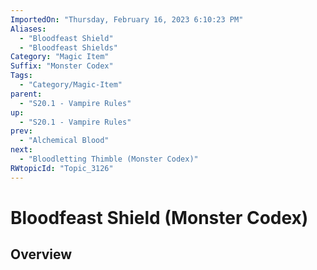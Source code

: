 ```yaml
---
ImportedOn: "Thursday, February 16, 2023 6:10:23 PM"
Aliases:
  - "Bloodfeast Shield"
  - "Bloodfeast Shields"
Category: "Magic Item"
Suffix: "Monster Codex"
Tags:
  - "Category/Magic-Item"
parent:
  - "S20.1 - Vampire Rules"
up:
  - "S20.1 - Vampire Rules"
prev:
  - "Alchemical Blood"
next:
  - "Bloodletting Thimble (Monster Codex)"
RWtopicId: "Topic_3126"
---
```

# Bloodfeast Shield (Monster Codex)
## Overview
